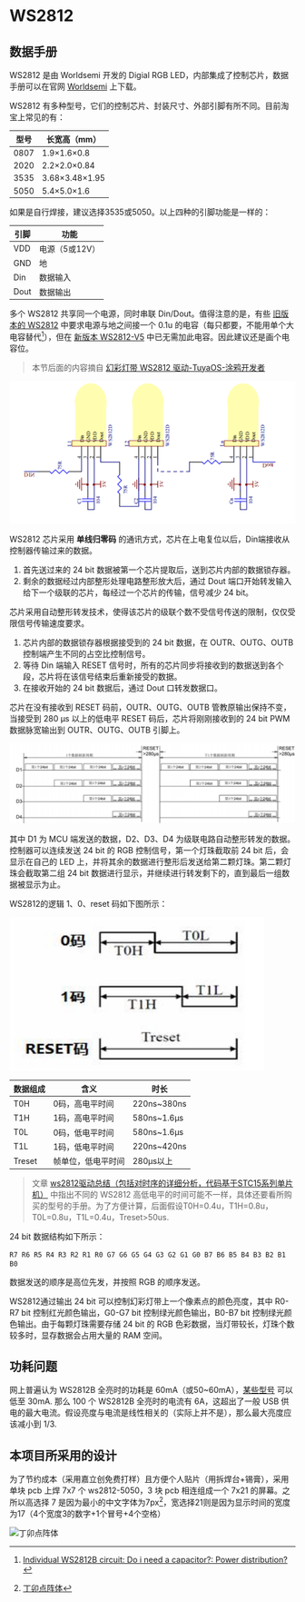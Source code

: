 # WS2812

## 数据手册

WS2812 是由 Worldsemi 开发的 Digial RGB LED，内部集成了控制芯片，数据手册可以在官网 [Worldsemi](http://www.world-semi.com/solution/list-4-1.html) 上下载。

WS2812 有多种型号，它们的控制芯片、封装尺寸、外部引脚有所不同。目前淘宝上常见的有：

|型号|长宽高（mm）|
|----|----|
|0807|1.9×1.6×0.8|
|2020|2.2×2.0×0.84|
|3535|3.68×3.48×1.95|
|5050|5.4×5.0×1.6|

如果是自行焊接，建议选择3535或5050。以上四种的引脚功能是一样的：

|引脚|功能|
|---|---|
|VDD|电源（5或12V）|
|GND|地|
|Din|数据输入|
|Dout|数据输出|

多个 WS2812 共享同一个电源，同时串联 Din/Dout。值得注意的是，有些 [旧版本的 WS2812](https://item.szlcsc.com/115829.html) 中要求电源与地之间接一个 0.1u 的电容（每只都要，不能用单个大电容替代[^WS2812B-capacitor]），但在 [新版本 WS2812-V5](https://item.szlcsc.com/3081328.html) 中已无需加此电容。因此建议还是画个电容位。

[^WS2812B-capacitor]: [Individual WS2812B circuit: Do i need a capacitor?: Power distribution?](https://electronics.stackexchange.com/questions/548666/individual-ws2812b-circuit-do-i-need-a-capacitor-power-distribution)

> 本节后面的内容摘自 [幻彩灯带 WS2812 驱动-TuyaOS-涂鸦开发者](https://developer.tuya.com/cn/docs/iot-device-dev/Symphony_lights_with_WS2812_driving_WiFi?id=Kawttinrc1pmx)

![WS2812 串联](images/ws2812串联.png)

WS2812 芯片采用 **单线归零码** 的通讯方式，芯片在上电复位以后，Din端接收从控制器传输过来的数据。

1. 首先送过来的 24 bit 数据被第一个芯片提取后，送到芯片内部的数据锁存器。
2. 剩余的数据经过内部整形处理电路整形放大后，通过 Dout 端口开始转发输入给下一个级联的芯片，每经过一个芯片的传输，信号减少 24 bit。

芯片采用自动整形转发技术，使得该芯片的级联个数不受信号传送的限制，仅仅受限信号传输速度要求。

1. 芯片内部的数据锁存器根据接受到的 24 bit 数据，在 OUTR、OUTG、OUTB 控制端产生不同的占空比控制信号。
2. 等待 Din 端输入 RESET 信号时，所有的芯片同步将接收到的数据送到各个段，芯片将在该信号结束后重新接受的数据。
3. 在接收开始的 24 bit 数据后，通过 Dout 口转发数据口。

芯片在没有接收到 RESET 码前，OUTR、OUTG、OUTB 管教原输出保持不变，当接受到 280 μs 以上的低电平 RESET 码后，芯片将刚刚接收到的 24 bit PWM 数据脉宽输出到 OUTR、OUTG、OUTB 引脚上。

![WS2812 数据传输](images/ws2812数据传输.png)

其中 D1 为 MCU 端发送的数据，D2、D3、D4 为级联电路自动整形转发的数据。控制器可以连续发送 24 bit 的 RGB 控制信号，第一个灯珠截取前 24 bit 后，会显示在自己的 LED 上，并将其余的数据进行整形后发送给第二颗灯珠。第二颗灯珠会截取第二组 24 bit 数据进行显示，并继续进行转发剩下的，直到最后一组数据被显示为止。

WS2812的逻辑 1、0、reset 码如下图所示：

![WS2812数据](images/WS2812数据.png)

|数据组成|含义|时长|
|----|----|----|
|T0H|0码，高电平时间|220ns~380ns|
|T1H|1码，高电平时间|580ns~1.6µs|
|T0L|0码，低电平时间|580ns~1.6µs|
|T1L|1码，低电平时间|220ns~420ns|
|Treset|帧单位，低电平时间|280µs以上|

> 文章 [ws2812驱动总结（包括对时序的详细分析，代码基于STC15系列单片机）](https://blog.csdn.net/u013062709/article/details/85217281) 中指出不同的 WS2812 高低电平的时间可能不一样，具体还要看所购买的型号的手册。为了方便计算，后面假设T0H=0.4u，T1H=0.8u，T0L=0.8u，T1L=0.4u，Treset>50us.

24 bit 数据结构如下所示：

```raw
R7 R6 R5 R4 R3 R2 R1 R0 G7 G6 G5 G4 G3 G2 G1 G0 B7 B6 B5 B4 B3 B2 B1 B0
```

数据发送的顺序是高位先发，并按照 RGB 的顺序发送。

WS2812通过输出 24 bit 可以控制幻彩灯带上一个像素点的颜色亮度，其中 R0-R7 bit 控制红光颜色输出，G0-G7 bit 控制绿光颜色输出，B0-B7 bit 控制绿光颜色输出。由于每颗灯珠需要存储 24 bit 的 RGB 色彩数据，当灯带较长，灯珠个数较多时，显存数据会占用大量的 RAM 空间。

## 功耗问题

网上普遍认为 WS2812B 全亮时的功耗是 60mA（或50~60mA），[某些型号](https://www.pjrc.com/how-much-current-do-ws2812-neopixel-leds-really-use/) 可以低至 30mA. 那么 100 个 WS2812B 全亮时的电流有 6A，这超出了一般 USB 供电的最大电流。假设亮度与电流是线性相关的（实际上并不是），那么最大亮度应该减小到 1/3.

## 本项目所采用的设计

为了节约成本（采用嘉立创免费打样）且方便个人贴片（用拆焊台+锡膏），采用单块 pcb 上焊 7x7 个 ws2812-5050，3 块 pcb 相连组成一个 7x21 的屏幕。之所以高选择 7 是因为最小的中文字体为7px[^dinkie_bitmap]，宽选择21则是因为显示时间的宽度为17（4个宽度3的数字+1个冒号+4个空格）

![丁卯点阵体](https://3type.cn/img/fonts/dinkie_bitmap/DinkieBitmap_ReadMe_1_00-16.png)

[^dinkie_bitmap]: [丁卯点阵体](https://3type.cn/fonts/dinkie_bitmap/index.html)
